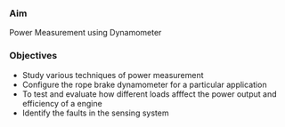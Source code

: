 ### Aim 
Power Measurement using Dynamometer

### Objectives
- Study various techniques of power measurement
- Configure the rope brake dynamometer for a particular application
- To test and evaluate how different loads afffect the power output and efficiency of a engine
- Identify the faults in the sensing system




